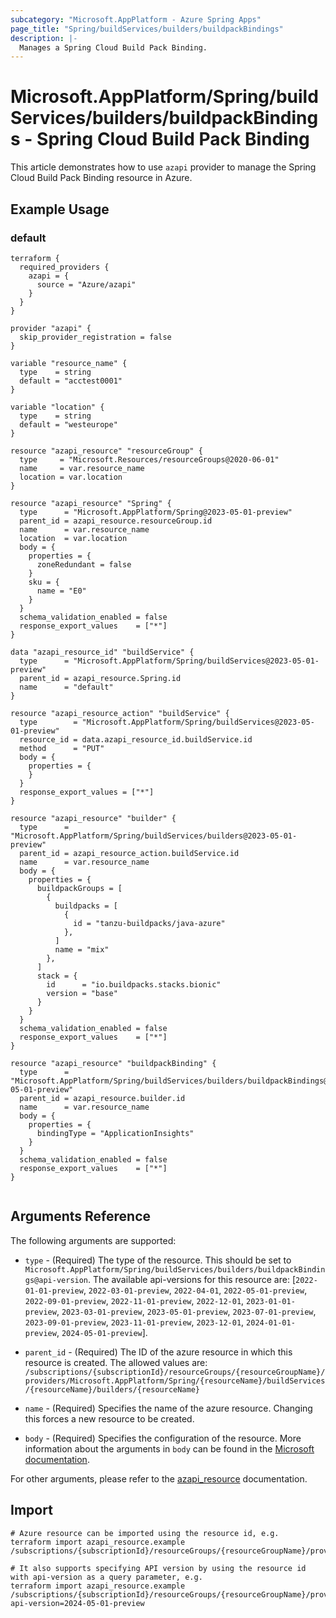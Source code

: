 ```yaml
---
subcategory: "Microsoft.AppPlatform - Azure Spring Apps"
page_title: "Spring/buildServices/builders/buildpackBindings"
description: |-
  Manages a Spring Cloud Build Pack Binding.
---
```


# Microsoft.AppPlatform/Spring/buildServices/builders/buildpackBindings - Spring Cloud Build Pack Binding

This article demonstrates how to use `azapi` provider to manage the Spring Cloud Build Pack Binding resource in Azure.

## Example Usage

### default

```hcl
terraform {
  required_providers {
    azapi = {
      source = "Azure/azapi"
    }
  }
}

provider "azapi" {
  skip_provider_registration = false
}

variable "resource_name" {
  type    = string
  default = "acctest0001"
}

variable "location" {
  type    = string
  default = "westeurope"
}

resource "azapi_resource" "resourceGroup" {
  type     = "Microsoft.Resources/resourceGroups@2020-06-01"
  name     = var.resource_name
  location = var.location
}

resource "azapi_resource" "Spring" {
  type      = "Microsoft.AppPlatform/Spring@2023-05-01-preview"
  parent_id = azapi_resource.resourceGroup.id
  name      = var.resource_name
  location  = var.location
  body = {
    properties = {
      zoneRedundant = false
    }
    sku = {
      name = "E0"
    }
  }
  schema_validation_enabled = false
  response_export_values    = ["*"]
}

data "azapi_resource_id" "buildService" {
  type      = "Microsoft.AppPlatform/Spring/buildServices@2023-05-01-preview"
  parent_id = azapi_resource.Spring.id
  name      = "default"
}

resource "azapi_resource_action" "buildService" {
  type        = "Microsoft.AppPlatform/Spring/buildServices@2023-05-01-preview"
  resource_id = data.azapi_resource_id.buildService.id
  method      = "PUT"
  body = {
    properties = {
    }
  }
  response_export_values = ["*"]
}

resource "azapi_resource" "builder" {
  type      = "Microsoft.AppPlatform/Spring/buildServices/builders@2023-05-01-preview"
  parent_id = azapi_resource_action.buildService.id
  name      = var.resource_name
  body = {
    properties = {
      buildpackGroups = [
        {
          buildpacks = [
            {
              id = "tanzu-buildpacks/java-azure"
            },
          ]
          name = "mix"
        },
      ]
      stack = {
        id      = "io.buildpacks.stacks.bionic"
        version = "base"
      }
    }
  }
  schema_validation_enabled = false
  response_export_values    = ["*"]
}

resource "azapi_resource" "buildpackBinding" {
  type      = "Microsoft.AppPlatform/Spring/buildServices/builders/buildpackBindings@2023-05-01-preview"
  parent_id = azapi_resource.builder.id
  name      = var.resource_name
  body = {
    properties = {
      bindingType = "ApplicationInsights"
    }
  }
  schema_validation_enabled = false
  response_export_values    = ["*"]
}


```



## Arguments Reference

The following arguments are supported:

* `type` - (Required) The type of the resource. This should be set to `Microsoft.AppPlatform/Spring/buildServices/builders/buildpackBindings@api-version`. The available api-versions for this resource are: [`2022-01-01-preview`, `2022-03-01-preview`, `2022-04-01`, `2022-05-01-preview`, `2022-09-01-preview`, `2022-11-01-preview`, `2022-12-01`, `2023-01-01-preview`, `2023-03-01-preview`, `2023-05-01-preview`, `2023-07-01-preview`, `2023-09-01-preview`, `2023-11-01-preview`, `2023-12-01`, `2024-01-01-preview`, `2024-05-01-preview`].

* `parent_id` - (Required) The ID of the azure resource in which this resource is created. The allowed values are:  
  `/subscriptions/{subscriptionId}/resourceGroups/{resourceGroupName}/providers/Microsoft.AppPlatform/Spring/{resourceName}/buildServices/{resourceName}/builders/{resourceName}`

* `name` - (Required) Specifies the name of the azure resource. Changing this forces a new resource to be created.

* `body` - (Required) Specifies the configuration of the resource. More information about the arguments in `body` can be found in the [Microsoft documentation](https://learn.microsoft.com/en-us/azure/templates/Microsoft.AppPlatform/Spring/buildServices/builders/buildpackBindings?pivots=deployment-language-terraform).

For other arguments, please refer to the [azapi_resource](https://registry.terraform.io/providers/Azure/azapi/latest/docs/resources/resource) documentation.

## Import

 ```shell
 # Azure resource can be imported using the resource id, e.g.
 terraform import azapi_resource.example /subscriptions/{subscriptionId}/resourceGroups/{resourceGroupName}/providers/Microsoft.AppPlatform/Spring/{resourceName}/buildServices/{resourceName}/builders/{resourceName}/buildpackBindings/{resourceName}
 
 # It also supports specifying API version by using the resource id with api-version as a query parameter, e.g.
 terraform import azapi_resource.example /subscriptions/{subscriptionId}/resourceGroups/{resourceGroupName}/providers/Microsoft.AppPlatform/Spring/{resourceName}/buildServices/{resourceName}/builders/{resourceName}/buildpackBindings/{resourceName}?api-version=2024-05-01-preview
 ```
